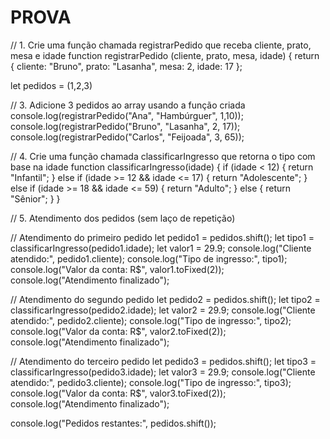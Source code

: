 # PROVA


// 1. Crie uma função chamada registrarPedido que receba cliente, prato, mesa e idade
function registrarPedido (cliente, prato, mesa, idade) {
  return {
    cliente: "Bruno",
    prato: "Lasanha",
    mesa: 2,
    idade: 17
  };


let pedidos = (1,2,3)

// 3. Adicione 3 pedidos ao array usando a função criada
console.log(registrarPedido("Ana", "Hambúrguer", 1,10));
console.log(registrarPedido("Bruno", "Lasanha", 2, 17));
console.log(registrarPedido("Carlos", "Feijoada", 3, 65));

// 4. Crie uma função chamada classificarIngresso que retorna o tipo com base na idade
function classificarIngresso(idade) {
  if (idade < 12) {
    return "Infantil";
  } else if (idade >= 12 && idade <= 17) {
    return "Adolescente";
  } else if (idade >= 18 && idade <= 59) {
    return "Adulto";
  } else {
    return "Sênior";
  }
}

// 5. Atendimento dos pedidos (sem laço de repetição)

// Atendimento do primeiro pedido
let pedido1 = pedidos.shift();
let tipo1 = classificarIngresso(pedido1.idade);
let valor1 = 29.9;
console.log("Cliente atendido:", pedido1.cliente);
console.log("Tipo de ingresso:", tipo1);
console.log("Valor da conta: R$", valor1.toFixed(2));
console.log("Atendimento finalizado");

// Atendimento do segundo pedido
let pedido2 = pedidos.shift();
let tipo2 = classificarIngresso(pedido2.idade);
let valor2 = 29.9;
console.log("Cliente atendido:", pedido2.cliente);
console.log("Tipo de ingresso:", tipo2);
console.log("Valor da conta: R$", valor2.toFixed(2));
console.log("Atendimento finalizado");

// Atendimento do terceiro pedido
let pedido3 = pedidos.shift();
let tipo3 = classificarIngresso(pedido3.idade);
let valor3 = 29.9;
console.log("Cliente atendido:", pedido3.cliente);
console.log("Tipo de ingresso:", tipo3);
console.log("Valor da conta: R$", valor3.toFixed(2));
console.log("Atendimento finalizado");


console.log("Pedidos restantes:", pedidos.shift());
